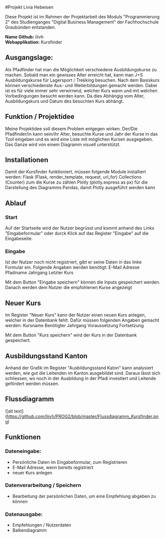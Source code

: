 #Projekt Livia Hebeisen

Diese Projekt ist im Rahmen der Projektarbeit des Moduls "Programmierung 2" des Studienganges "Digital Business Management" der Fachhochschule Graubünden entstanden. 

__Name Github:__ liivh <br>
__Webapplikation:__ Kursfinder <br>


## Ausgangslage:
Als Pfadfinder hat man die Möglichkeit verschiedene Ausbildungskurse zu machen. Sobald man ein gewisses Alter erreicht hat, kann man J+S Ausbildungskurse für Lagersport / Trekking besuchen. Nach dem Basiskurs können verschiedenste Aus- und Weiterbildungen gemacht werden. Dabei ist es für viele immer sehr verwirrend, welcher Kurs wann und mit welchen Vorbedingungen besucht werden kann. Da dies Abhängig vom Alter, Ausbildungskurs und Datum des besuchten Kurs abhängt.

## Funktion / Projektidee
Meine Projektidee soll diesem Problem entgegen wirken. Der/Die Pfadfinder/in kann sein/ihr Alter, besuchte Kurse und Jahr der Kurse in das Tool eingeben und es wird eine Liste mit möglichen Kursen ausgegeben. 
Das Ganze wird von einem Diagramm visuell unterstützt. 

## Installationen
Damit der Kursfinder funktioniert, müssen folgende Module installiert werden:
Flask (Flask, render_template, request, url_for)
Collections (Counter) zum die Kurse zu zählen
Plotly (plotly.express as px) für die Darstellung des Diagramms
Pandas, damit Plotly ausgeführt werden kann

## Ablauf

### Start
Auf der Startseite wird der Nutzer begrüsst und kommt anhand des Links "Eingabeformular" oder durck Klick auf das Register "Eingabe" auf die Eingabeseite.

### Eingabe
Ist der Nutzer noch nicht registriert, gibt er seine Daten in das linke Formular ein. Folgende Angaben werden benötigt:
E-Mail Adresse
Pfadiname
Jahrgang
Letzter Kurs

Mit dem Button "Eingabe speichern" können die Inputs gespeichert werden. Danach werden dem Nutzer die empfohlenen Kurse angezeigt

## Neuer Kurs
Im Register "Neuer Kurs" kann der Nutzer einen neuen Kurs anlegen, welcher in der Datenbank fehlt. 
Dafür müssen folgenden Angaben gemacht werden:
Kursname
Benötigter Jahrgang
Voraussetzung
Fortsetzung

Mit dem Button "Kurs speichern" wird der Kurs in der Datenbank gespeichert.

## Ausbildungsstand Kanton
Anhand der Grafik im Register "Ausbildungsstand Katon" kann analysiert werden, wie gut die Leitenden im Kanton ausgebildet sind. Daraus lässt sich schliessen, wo noch in der Ausbildung in der Pfadi investiert und Leitende gefördert werden müssen.

## Flussdiagramm
![alt text]
(https://github.com/liivh/PROG2/blob/master/Flussdiagramm_Kursfinder.png)

## Funktionen 
### Dateneingabe:
- Persönliche Daten im Eingabeformular, zum Registrieren
- E-Mail Adresse, wenn bereits registriert
- neuer Kurs anlegen


### Datenverarbeitung / Speichern
- Bearbeitung der persönlichen Daten, um eine Empfehlung abgeben zu können

### Datenausgabe:
- Empfehlungen / Nutzerdaten
- Balkendiagramm




